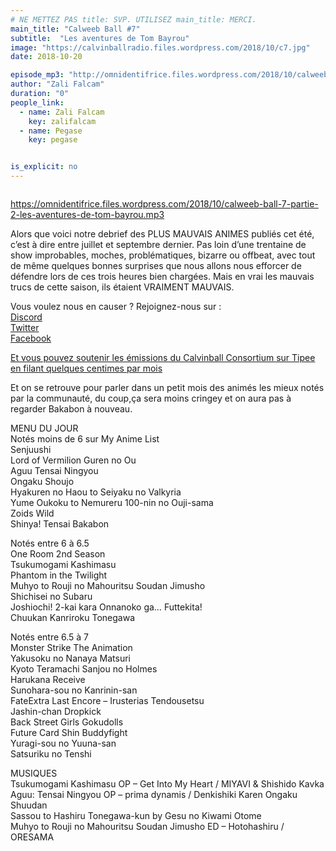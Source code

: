 ```yaml
---
# NE METTEZ PAS title: SVP. UTILISEZ main_title: MERCI.
main_title: "Calweeb Ball #7"
subtitle:  "Les aventures de Tom Bayrou"
image: "https://calvinballradio.files.wordpress.com/2018/10/c7.jpg"
date: 2018-10-20

episode_mp3: "http://omnidentifrice.files.wordpress.com/2018/10/calweeb-ball-7-partie-2-les-aventures-de-tom-bayrou.mp3"
author: "Zali Falcam"
duration: "0"
people_link: 
  - name: Zali Falcam
    key: zalifalcam
  - name: Pegase
    key: pegase


is_explicit: no
---
```


<PodcastHeader/>

<!-- ECRIRE LA DESCRIPTION DE L'EPISODE SOUS CETTE LIGNE -->
<p><img src="https://calvinballradio.files.wordpress.com/2018/10/c7.jpg" alt=""></p>
<p><a href="https://omnidentifrice.files.wordpress.com/2018/10/calweeb-ball-7-partie-2-les-aventures-de-tom-bayrou.mp3" rel="nofollow">https://omnidentifrice.files.wordpress.com/2018/10/calweeb-ball-7-partie-2-les-aventures-de-tom-bayrou.mp3</a></p>
<p>Alors que voici notre debrief des PLUS MAUVAIS ANIMES publiés cet été, c’est à dire entre juillet et septembre dernier. Pas loin d’une trentaine de show improbables, moches, problématiques, bizarre ou offbeat, avec tout de même quelques bonnes surprises que nous allons nous efforcer de défendre lors de ces trois heures bien chargées. Mais en vrai les mauvais trucs de cette saison, ils étaient VRAIMENT MAUVAIS.</p>
<p>Vous voulez nous en causer ? Rejoignez-nous sur :<br>
<a href="http://discordapp.com/invite/4RnA9v7" rel="nofollow">Discord</a><br>
<a href="https://twitter.com/Calvinball_FM?lang=fr" rel="nofollow">Twitter</a><br>
<a href="https://www.facebook.com/CalvinballRadio/?ref=bookmarks" rel="nofollow">Facebook</a></p>
<p><a href="https://fr.tipeee.com/calvinball" rel="nofollow">Et vous pouvez soutenir les émissions du Calvinball Consortium sur Tipee en filant quelques centimes par mois</a></p>
<p>Et on se retrouve pour parler dans un petit mois des animés les mieux notés par la communauté, du coup,ça sera moins cringey et on aura pas à regarder Bakabon à nouveau.</p>
<p>MENU DU JOUR<br>
Notés moins de 6 sur My Anime List<br>
Senjuushi<br>
Lord of Vermilion Guren no Ou<br>
Aguu Tensai Ningyou<br>
Ongaku Shoujo<br>
Hyakuren no Haou to Seiyaku no Valkyria<br>
Yume Oukoku to Nemureru 100-nin no Ouji-sama<br>
Zoids Wild<br>
Shinya! Tensai Bakabon</p>
<p>Notés entre 6 à 6.5<br>
One Room 2nd Season<br>
Tsukumogami Kashimasu<br>
Phantom in the Twilight<br>
Muhyo to Rouji no Mahouritsu Soudan Jimusho<br>
Shichisei no Subaru<br>
Joshiochi! 2-kai kara Onnanoko ga… Futtekita!<br>
Chuukan Kanriroku Tonegawa</p>
<p>Notés entre 6.5 à 7<br>
Monster Strike The Animation<br>
Yakusoku no Nanaya Matsuri<br>
Kyoto Teramachi Sanjou no Holmes<br>
Harukana Receive<br>
Sunohara-sou no Kanrinin-san<br>
FateExtra Last Encore – Irusterias Tendousetsu<br>
Jashin-chan Dropkick<br>
Back Street Girls Gokudolls<br>
Future Card Shin Buddyfight<br>
Yuragi-sou no Yuuna-san<br>
Satsuriku no Tenshi</p>
<p>MUSIQUES <br>
Tsukumogami Kashimasu OP – Get Into My Heart / MIYAVI &amp; Shishido Kavka<br>
Aguu: Tensai Ningyou OP – prima dynamis / Denkishiki Karen Ongaku Shuudan<br>
Sassou to Hashiru Tonegawa-kun by Gesu no Kiwami Otome<br>
Muhyo to Rouji no Mahouritsu Soudan Jimusho ED – Hotohashiru / ORESAMA</p>


